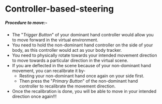 # Controller-based-steering

##### Procedure to move:-
- The "_Trigger Button_" of your dominant hand controller would allow you to move forward in the virtual environment.
- You need to hold the non-dominant hand controller on the side of your body, as this controller would act as your body tracker.
- You need to physically rotate towards your intended movement direction to move towards a particular direction in the virtual scene.
- If you are deflected in the scene because of your non-dominant hand movement, you can recalibrate it by-
    * Resting your non-dominant hand once again on your side first.
    * Then press the "_Primary Button_" of the non-dominant hand controller to recalibrate the movement direction.
- Once the recalibration is done, you will be able to move in your intended direction once again!!!